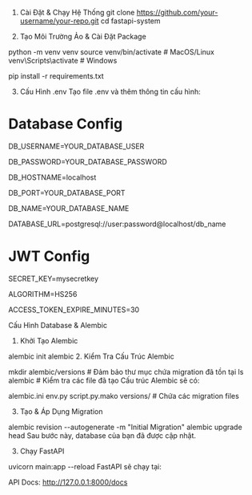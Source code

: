 1. Cài Đặt & Chạy Hệ Thống
git clone https://github.com/your-username/your-repo.git
cd fastapi-system


2. Tạo Môi Trường Ảo & Cài Đặt Package

python -m venv venv
source venv/bin/activate  # MacOS/Linux
venv\Scripts\activate      # Windows

pip install -r requirements.txt


3. Cấu Hình .env
Tạo file .env và thêm thông tin cấu hình:
# Database Config

DB_USERNAME=YOUR_DATABASE_USER

DB_PASSWORD=YOUR_DATABASE_PASSWORD

DB_HOSTNAME=localhost

DB_PORT=YOUR_DATABASE_PORT

DB_NAME=YOUR_DATABASE_NAME

DATABASE_URL=postgresql://user:password@localhost/db_name

# JWT Config

SECRET_KEY=mysecretkey

ALGORITHM=HS256

ACCESS_TOKEN_EXPIRE_MINUTES=30

Cấu Hình Database & Alembic
1. Khởi Tạo Alembic

alembic init alembic
2. Kiểm Tra Cấu Trúc Alembic

mkdir alembic/versions  # Đảm bảo thư mục chứa migration đã tồn tại
ls alembic  # Kiểm tra các file đã tạo
Cấu trúc Alembic sẽ có:


alembic.ini
env.py
script.py.mako
versions/   # Chứa các migration files

3. Tạo & Áp Dụng Migration

alembic revision --autogenerate -m "Initial Migration"
alembic upgrade head
Sau bước này, database của bạn đã được cập nhật.

3. Chạy FastAPI

uvicorn main:app --reload
FastAPI sẽ chạy tại:

API Docs: http://127.0.0.1:8000/docs
